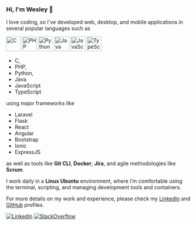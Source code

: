 ### Hi, I'm Wesley 👋

I love coding, so I've developed web, desktop, and mobile applications in several popular languages such as

<p align="left">
  <img alt="C" src="https://cdn.jsdelivr.net/gh/devicons/devicon/icons/c/c-original.svg" width="40" height="40">
  <img alt="PHP" src="https://cdn.jsdelivr.net/gh/devicons/devicon/icons/php/php-original.svg" width="40" height="40">
  <img alt="Python" src="https://cdn.jsdelivr.net/gh/devicons/devicon/icons/python/python-original.svg" width="40" height="40">
  <img alt="Java" src="https://cdn.jsdelivr.net/gh/devicons/devicon/icons/java/java-original.svg" width="40" height="40">
  <img alt="JavaScript" src="https://cdn.jsdelivr.net/gh/devicons/devicon/icons/javascript/javascript-original.svg" width="40" height="40">
  <img alt="TypeScript" src="https://cdn.jsdelivr.net/gh/devicons/devicon/icons/typescript/typescript-original.svg" width="40" height="40">
</p>

- C,
- PHP,
- Python,
- Java
- JavaScript
- TypeScript


using major frameworks like

- Laravel
- Flask
- React
- Angular
- Bootstrap
- Ionic
- ExpressJS

as well as tools like **Git CLI**, **Docker**, **Jira**, and agile methodologies like **Scrum**. 

I work daily in a **Linux Ubuntu** environment, where I’m comfortable using the terminal, scripting, and managing development tools and containers.

For more details on my work and experience, please check my [LinkedIn](www.linkedin.com/in/wesley-d-goncalves) and [GitHub](https://github.com/WesleyGoncalves) profiles.

<!-- Badges -->
[![LinkedIn](https://img.shields.io/badge/LinkedIn-0077B5?style=for-the-badge&logo=linkedin&logoColor=white)](www.linkedin.com/in/wesley-d-goncalves)
[![StackOverflow](https://img.shields.io/badge/-Stackoverflow-FE7A16?style=for-the-badge&logo=stack-overflow&logoColor=white)](https://stackoverflow.com/users/8522818/wesley-gon%c3%a7alves)
<!--
[![GitHub](https://img.shields.io/badge/github-%23121011.svg?style=for-the-badge&logo=github&logoColor=white)](https://github.com/wesleygoncalves)
-->

<!--
<p align="center">
  <img alt="C" src="https://cdn.jsdelivr.net/gh/devicons/devicon/icons/c/c-original.svg" width="40" height="40">
  <img alt="PHP" src="https://cdn.jsdelivr.net/gh/devicons/devicon/icons/php/php-original.svg" width="40" height="40">
  <img alt="Python" src="https://cdn.jsdelivr.net/gh/devicons/devicon/icons/python/python-original.svg" width="40" height="40">
  <img alt="Java" src="https://cdn.jsdelivr.net/gh/devicons/devicon/icons/java/java-original.svg" width="40" height="40">
  <img alt="JavaScript" src="https://cdn.jsdelivr.net/gh/devicons/devicon/icons/javascript/javascript-original.svg" width="40" height="40">
  <img alt="TypeScript" src="https://cdn.jsdelivr.net/gh/devicons/devicon/icons/typescript/typescript-original.svg" width="40" height="40">
  <img alt="Laravel" src="https://cdn.jsdelivr.net/gh/devicons/devicon/icons/laravel/laravel-original.svg" width="40" height="40">
  <img alt="Flask" src="https://cdn.jsdelivr.net/gh/devicons/devicon/icons/flask/flask-original.svg" width="40" height="40" style="background-color: white; border-radius: 8px; padding: 5px;">
  <img alt="React" src="https://cdn.jsdelivr.net/gh/devicons/devicon/icons/react/react-original.svg" width="40" height="40">
  <img alt="Angular" src="https://cdn.jsdelivr.net/gh/devicons/devicon/icons/angularjs/angularjs-original.svg" width="40" height="40">
  <img alt="Bootstrap" src="https://cdn.jsdelivr.net/gh/devicons/devicon/icons/bootstrap/bootstrap-original.svg" width="40" height="40">
  <img alt="Ionic" src="https://cdn.jsdelivr.net/gh/devicons/devicon/icons/ionic/ionic-original.svg" width="40" height="40">
  <img alt="Express" src="https://cdn.jsdelivr.net/gh/devicons/devicon/icons/express/express-original.svg" width="40" height="40">
  <img alt="Git" src="https://cdn.jsdelivr.net/gh/devicons/devicon/icons/git/git-original.svg" width="40" height="40">
  <img alt="Docker" src="https://cdn.jsdelivr.net/gh/devicons/devicon/icons/docker/docker-original.svg" width="40" height="40">
  <img alt="Jira" src="https://cdn.jsdelivr.net/gh/devicons/devicon/icons/jira/jira-original.svg" width="40" height="40">
  <img alt="Linux" src="https://cdn.jsdelivr.net/gh/devicons/devicon/icons/linux/linux-original.svg" width="40" height="40">
  <img alt="Ubuntu" src="https://cdn.jsdelivr.net/gh/devicons/devicon/icons/ubuntu/ubuntu-original.svg" width="40" height="40">
  <img alt="AWS" src="https://cdn.jsdelivr.net/gh/devicons/devicon/icons/amazonwebservices/amazonwebservices-plain-wordmark.svg" width="40" height="40">
  <img alt="HTML5" src="https://cdn.jsdelivr.net/gh/devicons/devicon/icons/html5/html5-original.svg" width="40" height="40">
  <img alt="CSS3" src="https://cdn.jsdelivr.net/gh/devicons/devicon/icons/css3/css3-original.svg" width="40" height="40">
  <img alt="SCSS (Sass" src="https://cdn.jsdelivr.net/gh/devicons/devicon/icons/sass/sass-original.svg" width="40" height="40">
  <img alt="jQuery" src="https://cdn.jsdelivr.net/gh/devicons/devicon/icons/jquery/jquery-original.svg" width="40" height="40">
  <img alt="MySQL" src="https://cdn.jsdelivr.net/gh/devicons/devicon/icons/mysql/mysql-original.svg" width="40" height="40">
  <img alt="MongoDB" src="https://cdn.jsdelivr.net/gh/devicons/devicon/icons/mongodb/mongodb-original.svg" width="40" height="40">
  <img src="https://cdn.jsdelivr.net/gh/devicons/devicon/icons/nodejs/nodejs-original.svg" width="40" height="40"/>
  <img alt="Prisma" src="https://cdn.jsdelivr.net/gh/devicons/devicon/icons/prisma/prisma-original.svg" width="40" height="40">
  <img alt="" src="https://cdn.jsdelivr.net/gh/devicons/devicon/icons/woocommerce/woocommerce-original.svg" width="40" height="40">
  <img alt="WordPress" src="https://cdn.jsdelivr.net/gh/devicons/devicon/icons/wordpress/wordpress-plain.svg" width="40" height="40">
</p>
-->

<!--
**WesleyGoncalves/wesleygoncalves** is a ✨ _special_ ✨ repository because its `README.md` (this file) appears on your GitHub profile.
- 😄 I've developed mobile apps and web/desktop applications. 
- 💬 I'm available for you to contact me
- 📫 You can reach me at dev@wesleygoncalves.com

Here are some ideas to get you started:

- 🔭 I’m currently working on ...
- 🌱 I’m currently learning ...
- 👯 I’m looking to collaborate on ...
- 🤔 I’m looking for help with ...


-  Pronouns: ...
-  Fun fact: ...
-->

<!--
<p align="center">
<!-- GitHub stats -->
<!--Source: https://github.com/anuraghazra/github-readme-stats-->
<!--
<img src="https://github-readme-stats.vercel.app/api?username=wesleygoncalves&show_icons=true&theme=vue-dark&hide_border=true" alt="Wesley's GitHub stats">
<!-- some themes: dark, transparent, vue-dark, github_dark_dimmed, discord_old_blurple -->
<!-- -------------------------------------------------------------------------------------------------------------------------------------------------- -->
<!-- Streak Stats -->
<!-- Source: https://github.com/DenverCoder1/github-readme-streak-stats -->
<!--
<img src="https://streak-stats.demolab.com/?user=wesleygoncalves&theme=vue-dark&hide_border=true" alt="GitHub Streak">
<!-- [![GitHub Streak](https://streak-stats.demolab.com/?user=wesleygoncalves&theme=vue-dark&hide_border=true)](https://git.io/streak-stats) -->
<!--
</p>
-->

<!-- Pin a Repo -->
<!-- 
  [![Readme Card](https://github-readme-stats.vercel.app/api/pin/?username=wesleygoncalves&repo=pacer)](https://github.com/wesleygoncalves/pacer)
-->

<!-- Most used Languages -->
<!-- ONLY PUBLIC REPOS -->
<!--
![Top Langs](https://github-readme-stats.vercel.app/api/top-langs/?username=wesleygoncalves&layout=compact)
-->


<!-- hide_current_streak=true, hide_longest_streak=true - ->
<details>
  <summary>:zap: S</summary>
</details>
-->

